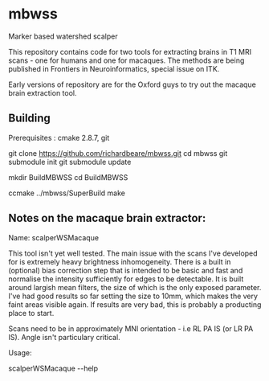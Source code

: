 mbwss
=====

Marker based watershed scalper

This repository contains code for two tools for extracting brains in
T1 MRI scans - one for humans and one for macaques. The methods are
being published in Frontiers in Neuroinformatics, special issue on
ITK.

Early versions of repository are for the Oxford guys to try out the
macaque brain extraction tool.

Building
--------

Prerequisites : cmake 2.8.7, git

git clone https://github.com/richardbeare/mbwss.git
cd mbwss
git submodule init
git submodule update

mkdir BuildMBWSS
cd BuildMBWSS

ccmake ../mbwss/SuperBuild
make

Notes on the macaque brain extractor:
-------------------------------------

Name: scalperWSMacaque

This tool isn't yet well tested. The main issue with the scans I've
developed for is extremely heavy brightness inhomogeneity. There is a
built in (optional) bias correction step that is intended to be basic
and fast and normalise the intensity sufficiently for edges to be
detectable. It is built around largish mean filters, the size of which
is the only exposed parameter. I've had good results so far setting
the size to 10mm, which makes the very faint areas visible again. If
results are very bad, this is probably a producting place to start.

Scans need to be in approximately MNI orientation - i.e RL PA IS (or
LR PA IS). Angle isn't particulary critical.

Usage:

scalperWSMacaque --help


